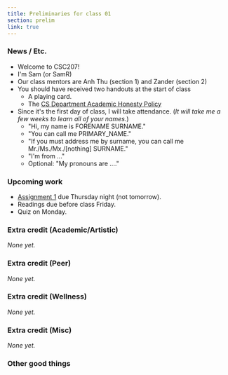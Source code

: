 ```yaml
---
title: Preliminaries for class 01
section: prelim
link: true
---
```

### News / Etc.

* Welcome to CSC207!
* I'm Sam (or SamR)
* Our class mentors are Anh Thu (section 1) and Zander (section 2)
* You should have received two handouts at the start of class
    * A playing card.
    * The [CS Department Academic Honesty Policy](http://www.cs.grinnell.edu/academic-honesty-policy)
* Since it's the first day of class, I will take attendance.  (_It will take
  me a few weeks to learn all of your names._)
    * "Hi, my name is FORENAME SURNAME."
    * "You can call me PRIMARY_NAME."
    * "If you must address me by surname, you can call me
      Mr./Ms./Mx./[nothing] SURNAME."
    * "I'm from ..."
    * Optional: "My pronouns are ...."

### Upcoming work

* [Assignment 1](../assignments/assignment01) due Thursday night (not tomorrow).
* Readings due before class Friday.
* Quiz on Monday.

### Extra credit (Academic/Artistic)

_None yet._

### Extra credit (Peer)

_None yet._

### Extra credit (Wellness)

_None yet._

### Extra credit (Misc)

_None yet._

### Other good things

